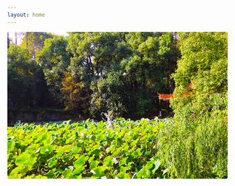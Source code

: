 ```yaml
---
layout: home
---
```

![](https://github.com/Robert1037/Robert1037.github.io/blob/main/img/wall1.png)
